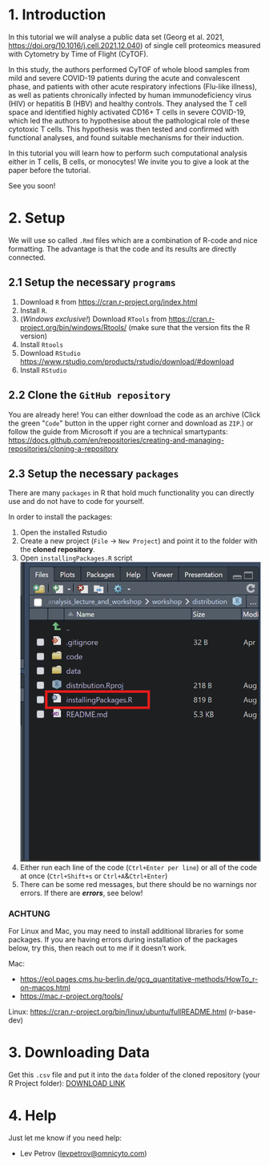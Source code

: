 
# 1. Introduction 
In this tutorial we will analyse a public data set (Georg et al. 2021, https://doi.org/10.1016/j.cell.2021.12.040) of single cell proteomics measured with Cytometry by Time of Flight (CyTOF). 

In this study, the authors performed CyTOF of whole blood samples from mild and severe COVID-19 patients during the acute and convalescent phase, and patients with other acute respiratory infections (Flu-like illness), as well as patients chronically infected by human immunodeficiency virus (HIV) or hepatitis B (HBV) and healthy controls. They analysed the T cell space and identified highly activated CD16+ T cells in severe COVID-19, which led the authors to hypothesise about the pathological role of these cytotoxic T cells. This hypothesis was then tested and confirmed with functional analyses, and found suitable mechanisms for their induction.

In this tutorial you will learn how to perform such computational analysis either in T cells, B cells, or monocytes!
	We invite you to give a look at the paper before the tutorial.

See you soon!

# 2. Setup
We will use so called `.Rmd` files which are a combination of R-code and nice formatting. The advantage is that the code and its results are directly connected. 


## 2.1 Setup the necessary `programs`
1. Download `R` from https://cran.r-project.org/index.html
2. Install `R`. 
3. (_Windows exclusive!_) Download `RTools` from https://cran.r-project.org/bin/windows/Rtools/
(make sure that the version fits the R version)
4. Install `Rtools`
5. Download `RStudio` https://www.rstudio.com/products/rstudio/download/#download
6. Install `RStudio` 

## 2.2 Clone the `GitHub repository`
You are already here! You can either download the code as an archive (Click the green "`Code`" button in the upper right corner and download as `ZIP`.) or follow the guide from Microsoft if you are a technical smartypants: https://docs.github.com/en/repositories/creating-and-managing-repositories/cloning-a-repository


## 2.3 Setup the necessary `packages`
There are many `packages` in R that hold much functionality you can directly use and do not have to code for yourself. 

In order to install the packages:

1.  Open the installed Rstudio
2.  Create a new project (`File` -> `New Project`) and point it to the folder with the **cloned repository**.
3.  Open `installingPackages.R` script
![alt text](image.png)
4. Either run each line of the code (`Ctrl+Enter per line`) or all of the code at once (`Ctrl+Shift+s` or `Ctrl+A`&`Ctrl+Enter`)
5. There can be some red messages, but there should be no warnings nor errors. If there are ***errors***, see below!

### **ACHTUNG**

For Linux and Mac, you may need to install additional libraries for some packages. If you are having errors during installation of the packages below, try this, then reach out to me if it doesn't work.

Mac:
- https://eol.pages.cms.hu-berlin.de/gcg_quantitative-methods/HowTo_r-on-macos.html
- https://mac.r-project.org/tools/ 

Linux: https://cran.r-project.org/bin/linux/ubuntu/fullREADME.html (r-base-dev)

# 3. Downloading Data
Get this `.csv` file and put it into the `data` folder of the cloned repository (your R Project folder):
[DOWNLOAD LINK](https://1drv.ms/f/c/7e6c087974dcbe2e/EhFsLcHFYVhDtfOAi_FRuOsBv86R8f_Ao5Y5jC2pTTeWng?e=xBX0Ox)

# 4. Help
Just let me know if you need help: 
- Lev Petrov (levpetrov@omnicyto.com)



